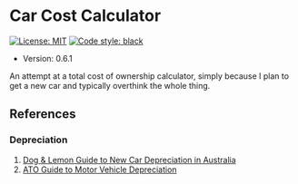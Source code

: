 # Car Cost Calculator

[![License: MIT](https://img.shields.io/badge/License-MIT-yellow.svg)](https://opensource.org/licenses/MIT)
[![Code style: black](https://img.shields.io/badge/code%20style-black-000000.svg)](https://github.com/ambv/black)

* Version: 0.6.1

An attempt at a total cost of ownership calculator, simply because I plan to get a new car and typically overthink the whole thing.

## References

### Depreciation

1. [Dog & Lemon Guide to New Car Depreciation in Australia](https://dogandlemon.com/sites/default/files/depreciation_australia.pdf)
2. [ATO Guide to Motor Vehicle Depreciation](https://atotaxrates.info/tax-deductions/work-related-car-expenses/depreciation-of-vehicles/)

